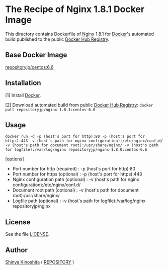 # The Recipe of Nginx 1.8.1 Docker Image

This directory contains Dockerfile of [Nginx](http://nginx.org/en/) 1.8.1 for [Docker](https://www.docker.com/)'s automated build published to the public [Docker Hub Registry](https://hub.docker.com/).

## Base Docker Image

[repositoryjp/centos:6.6](https://hub.docker.com/r/repositoryjp/centos/)

## Installation

[1] Install [Docker](https://www.docker.com/).

[2] Download automated build from public [Docker Hub Registry](https://hub.docker.com/): `docker pull repositoryjp/nginx-1.8.1:centos-6.6`

## Usage

```
docker run -d -p (host's port for http):80 -p (host's port for https):443 -v (host's path for nginx configuration):/etc/nginx/conf.d/ -v (host's path for document root):/usr/share/nginx/ -v (host's path for logfile):/var/log/nginx repositoryjp/nginx-1.8.0:centos-6.6
```

[options]

* Port number for http (required) : -p (host's port for http):80
* Port number for https (optional) : -p (host's port for https):443
* Nginx configuration path (optional) : -v (host's path for nginx configuration):/etc/nginx/conf.d/
* Document root path (optional) : -v (host's path for document root):/usr/share/nginx/
* Logfile path (optional) : -v (host's path for logfile):/var/log/nginx repositoryjp/nginx

## License

See the file [LICENSE](../../../../../LICENSE).

## Author

[Shinya Kinoshita](http://www.shinyakinoshita.com) ( [REPOSITORY](http://www.repositories.jp) )
